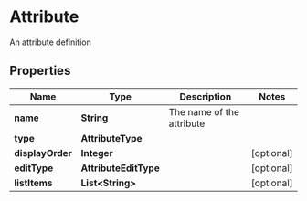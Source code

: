 

# Attribute

An attribute definition

## Properties

| Name | Type | Description | Notes |
|------------ | ------------- | ------------- | -------------|
|**name** | **String** | The name of the attribute |  |
|**type** | **AttributeType** |  |  |
|**displayOrder** | **Integer** |  |  [optional] |
|**editType** | **AttributeEditType** |  |  [optional] |
|**listItems** | **List&lt;String&gt;** |  |  [optional] |



